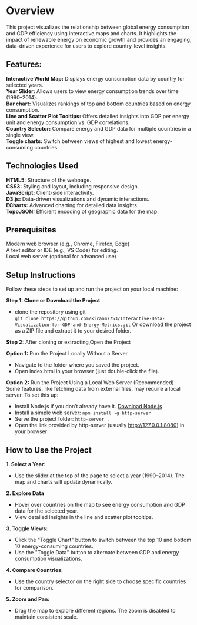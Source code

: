 # Overview
                                                                                       
This project visualizes the relationship between global energy consumption and GDP efficiency using interactive maps and charts. It highlights the impact of renewable energy on economic growth and provides an engaging, data-driven experience for users to explore country-level insights.


## **Features:**	

**Interactive World Map:** Displays energy consumption data by country for selected years.    
**Year Slider:** Allows users to view energy consumption trends over time (1990–2014).  
**Bar chart:** Visualizes rankings of top and bottom countries based on energy consumption.  
**Line and Scatter Plot Tooltips:** Offers detailed insights into GDP per energy unit and energy consumption vs. GDP correlations.  
**Country Selector:** Compare energy and GDP data for multiple countries in a single view.    
**Toggle charts:** Switch between views of highest and lowest energy-consuming countries.    
## Technologies Used
**HTML5:** Structure of the webpage.    
**CSS3:** Styling and layout, including responsive design.  
**JavaScript:** Client-side interactivity.  
**D3.js:** Data-driven visualizations and dynamic interactions.  
**ECharts:** Advanced charting for detailed data insights.  
**TopoJSON:** Efficient encoding of geographic data for the map.  


## **Prerequisites**  
Modern web browser (e.g., Chrome, Firefox, Edge)  
A text editor or IDE (e.g., VS Code) for editing.  
Local web server (optional for advanced use)
## Setup Instructions
Follow these steps to set up and run the project on your local machine:  

**Step 1: Clone or Download the Project**  
  * clone the repository using git  
  ``` git clone https://github.com/kiranm7753/Interactive-Data-Visualization-for-GDP-and-Energy-Metrics.git ```
Or download the project as a ZIP file and extract it to your desired folder.

**Step 2:** After cloning or extracting,Open the Project

**Option 1:** Run the Project Locally Without a Server  
* Navigate to the folder where you saved the project.
* Open index.html in your browser (just double-click the file).

**Option 2:** Run the Project Using a Local Web Server (Recommended)  
Some features, like fetching data from external files, may require a local server. To set this up:  
* Install Node.js if you don’t already have it. [Download Node.js](https://nodejs.org/en)
* Install a simple web server:
`npm install -g http-server`
* Serve the project folder:
`http-server .`
* Open the link provided by http-server (usually http://127.0.0.1:8080) in your browser

## How to Use the Project
**1. Select a Year:**  
  * Use the slider at the top of the page to select a year (1990–2014). The map and charts will update dynamically.

**2. Explore Data**
* Hover over countries on the map to see energy consumption and GDP data for the selected year.
* View detailed insights in the line and scatter plot tooltips.

**3. Toggle Views:**
* Click the "Toggle Chart" button to switch between the top 10 and bottom 10 energy-consuming countries.
* Use the "Toggle Data" button to alternate between GDP and energy consumption visualizations.

**4. Compare Countries:**
* Use the country selector on the right side to choose specific countries for comparison.

**5. Zoom and Pan:**  
* Drag the map to explore different regions. The zoom is disabled to maintain consistent scale.



